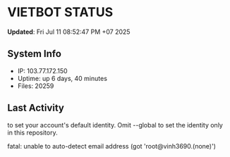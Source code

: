 # VIETBOT STATUS
**Updated**: Fri Jul 11 08:52:47 PM +07 2025

## System Info
- IP: 103.77.172.150
- Uptime: up 6 days, 40 minutes
- Files: 20259

## Last Activity

to set your account's default identity.
Omit --global to set the identity only in this repository.

fatal: unable to auto-detect email address (got 'root@vinh3690.(none)')
